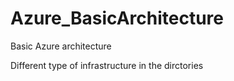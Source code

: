 # Azure_BasicArchitecture

Basic Azure architecture 


Different type of infrastructure in the dirctories 
